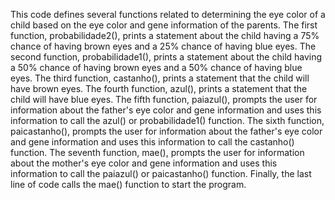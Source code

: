 This code defines several functions related to determining the eye color of a child based on the eye color and gene information of the parents.
The first function, probabilidade2(), prints a statement about the child having a 75% chance of having brown eyes and a 25% chance of having blue eyes.
The second function, probabilidade1(), prints a statement about the child having a 50% chance of having brown eyes and a 50% chance of having blue eyes.
The third function, castanho(), prints a statement that the child will have brown eyes.
The fourth function, azul(), prints a statement that the child will have blue eyes.
The fifth function, paiazul(), prompts the user for information about the father's eye color and gene information and uses this information to call the azul() or probabilidade1() function.
The sixth function, paicastanho(), prompts the user for information about the father's eye color and gene information and uses this information to call the castanho() function.
The seventh function, mae(), prompts the user for information about the mother's eye color and gene information and uses this information to call the paiazul() or paicastanho() function.
Finally, the last line of code calls the mae() function to start the program.